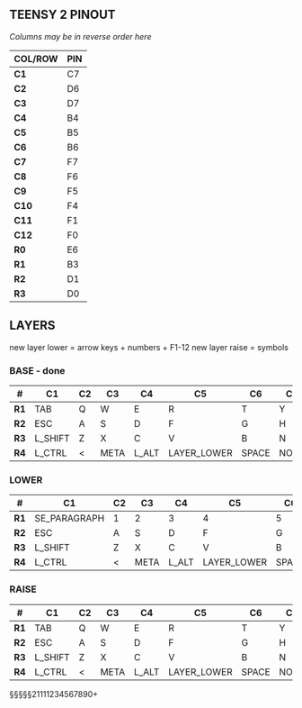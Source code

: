 ## TEENSY 2 PINOUT

_Columns may be in reverse order here_

| **COL/ROW** | **PIN** |
| ----------- | ------- |
| **C1**      | C7      |
| **C2**      | D6      |
| **C3**      | D7      |
| **C4**      | B4      |
| **C5**      | B5      |
| **C6**      | B6      |
| **C7**      | F7      |
| **C8**      | F6      |
| **C9**      | F5      |
| **C10**     | F4      |
| **C11**     | F1      |
| **C12**     | F0      |
| **R0**      | E6      |
| **R1**      | B3      |
| **R2**      | D1      |
| **R3**      | D0      |

## LAYERS

new layer lower = arrow keys + numbers + F1-12
new layer raise = symbols

### BASE - done

| **#**  | **C1**  | **C2** | **C3** | **C4** | **C5**      | **C6** | **C7** | **C8**      | **C9** | **C10**    | **C11**  | **C12**   |
| ------ | ------- | ------ | ------ | ------ | ----------- | ------ | ------ | ----------- | ------ | ---------- | -------- | --------- |
| **R1** | TAB     | Q      | W      | E      | R           | T      | Y      | U           | I      | O          | P        | Å         |
| **R2** | ESC     | A      | S      | D      | F           | G      | H      | J           | K      | L          | Ö        | Ä         |
| **R3** | L_SHIFT | Z      | X      | C      | V           | B      | N      | M           | ,      | .          | -        | BACKSPACE |
| **R4** | L_CTRL  | <      | META   | L_ALT  | LAYER_LOWER | SPACE  | NONE   | LAYER_RAISE | ALT_GR | ARROW_DOWN | ARROW_UP | RETURN    |

### LOWER

| **#**  | **C1**       | **C2** | **C3** | **C4** | **C5**      | **C6** | **C7** | **C8**      | **C9** | **C10**    | **C11**  | **C12**   |
| ------ | ------------ | ------ | ------ | ------ | ----------- | ------ | ------ | ----------- | ------ | ---------- | -------- | --------- |
| **R1** | SE_PARAGRAPH | 1      | 2      | 3      | 4           | 5      | 6      | 7           | 8      | 9          | 0        | +         |
| **R2** | ESC          | A      | S      | D      | F           | G      | H      | J           | K      | L          | Ö        | Ä         |
| **R3** | L_SHIFT      | Z      | X      | C      | V           | B      | N      | M           | ,      | .          | -        | BACKSPACE |
| **R4** | L_CTRL       | <      | META   | L_ALT  | LAYER_LOWER | SPACE  | NONE   | LAYER_RAISE | ALT_GR | ARROW_DOWN | ARROW_UP | RETURN    |

### RAISE

| **#**  | **C1**  | **C2** | **C3** | **C4** | **C5**      | **C6** | **C7** | **C8**      | **C9** | **C10**    | **C11**  | **C12**   |
| ------ | ------- | ------ | ------ | ------ | ----------- | ------ | ------ | ----------- | ------ | ---------- | -------- | --------- |
| **R1** | TAB     | Q      | W      | E      | R           | T      | Y      | U           | I      | O          | P        | Å         |
| **R2** | ESC     | A      | S      | D      | F           | G      | H      | J           | K      | L          | Ö        | Ä         |
| **R3** | L_SHIFT | Z      | X      | C      | V           | B      | N      | M           | ,      | .          | -        | BACKSPACE |
| **R4** | L_CTRL  | <      | META   | L_ALT  | LAYER_LOWER | SPACE  | NONE   | LAYER_RAISE | ALT_GR | ARROW_DOWN | ARROW_UP | RETURN    |

§§§§§21111234567890+
